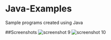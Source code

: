 # Java-Examples
Sample programs created using Java

##Screenshots
![screenshot 9](https://cloud.githubusercontent.com/assets/21373002/22188429/016c4154-e0e3-11e6-8c47-9889f3416c0c.png)
![screenshot 10](https://cloud.githubusercontent.com/assets/21373002/22188431/026f9736-e0e3-11e6-8adc-21929204a338.png)
